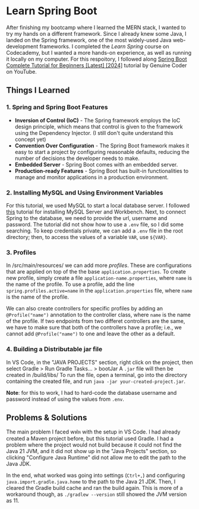 # Learn Spring Boot

After finishing my bootcamp where I learned the MERN stack, I wanted to try my hands on a different framework. Since I already knew some Java, I landed on the Spring framework, one of the most widely-used Java web-development frameworks. I completed the *Learn Spring* course on Codecademy, but I wanted a more hands-on experience, as well as running it locally on my computer. For this respoitory, I followed along [Spring Boot Complete Tutorial for Beginners [Latest] [2024]](https://www.youtube.com/watch?v=fm4RtXFiP7Y) tutorial by Genuine Coder on YouTube.

## Things I Learned

### 1. Spring and Spring Boot Features
- **Inversion of Control (IoC)** - The Spring framework employs the IoC design principle, which means that control is given to the framework using the Dependency Injector. (I still don't quite understand this concept yet)
- **Convention Over Configuration** - The Spring Boot framework makes it easy to start a project by configuring reasonable defaults, reducing the number of decisions the developer needs to make.
- **Embedded Server** - Spring Boot comes with an embedded server.
- **Production-ready Features** - Spring Boot has built-in functionalities to manage and monitor applications in a production environment.


### 2. Installing MySQL and Using Environment Variables
For this tutorial, we used MySQL to start a local database server. I followed [this](https://www.youtube.com/watch?v=u96rVINbAUI) tutorial for installing MySQL Server and Workbench. Next, to connect Spring to the database, we need to provide the url, username and password. The tutorial did not show how to use a `.env` file, so I did some searching. To keep credentials private, we can add a `.env` file in the root directory; then, to access the values of a variable `VAR`, use `${VAR}`.  

### 3. Profiles
In /src/main/resources/ we can add more *profiles*. These are configurations that are applied on top of the the base `application.properties`. To create new profile, simply create a file `application-name.properties`, where `name` is the name of the profile. To use a profile, add the line `spring.profiles.active=name` in the `application.properties` file, where `name` is the name of the profile.

We can also create controllers for specific profiles by adding an `@Profile("name")` annotation to the controller class, where `name` is the name of the profile. If two endpoints from two differet controllers are the same, we have to make sure that both of the controllers have a profile; i.e., we cannot add `@Profile("name")` to one and leave the other as a default.

### 4. Building a Distributable jar file
In VS Code, in the "JAVA PROJECTS" section, right click on the project, then select Gradle > Run Gradle Tasks... > bootJar
A `.jar` file will then be created in /build/libs/
To run the file, open a terminal, go into the directory containing the created file, and run `java -jar your-created-project.jar`.

**Note**: for this to work, I had to hard-code the database username and password instead of using the values from `.env`.

## Problems & Solutions

The main problem I faced wฟห with the setup in VS Code. I had already created a Maven project before, but this tutorial used Gradle. I had a problem where the project would not build because it could not find the Java 21 JVM, and it did not show up in the "Java Projects" section, so clicking "Configure Java Runtime" did not allow me to edit the path to the Java JDK. 

In the end, what worked was going into settings (`Ctrl+,`) and configuring `java.import.gradle.java.home` to the path to the Java 21 JDK. Then, I cleared the Gradle build cache and ran the build again. This is more of a workaround though, as `./gradlew --version` still showed the JVM version as 11. 